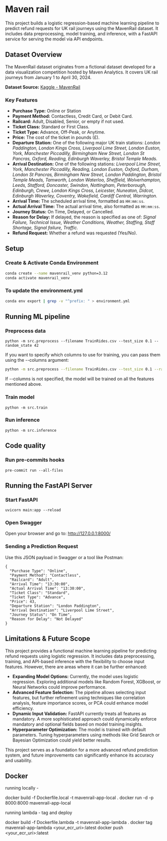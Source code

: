 # Maven rail

This project builds a logistic regression-based machine learning pipeline to predict refund requests for UK rail journeys using the MavenRail dataset. It includes data preprocessing, model training, and inference, with a FastAPI service for serving the model via API endpoints.

## Dataset Overview

The MavenRail dataset originates from a fictional dataset developed for a data visualization competition hosted by Maven Analytics. It covers UK rail journeys from January 1 to April 30, 2024.

**Dataset Source:** [Kaggle - MavenRail](https://www.kaggle.com/datasets/helddata/uk-train-rides-maven-rail-challenge)

### Key Features
- **Purchase Type:** Online or Station
- **Payment Method:** Contactless, Credit Card, or Debit Card.
- **Railcard:** Adult, Disabled, Senior, or empty if not used.
- **Ticket Class:** Standard or First Class.
- **Ticket Type:** Advance, Off-Peak, or Anytime.
- **Price:** The cost of the ticket in pounds (£).
- **Departure Station:** One of the following major UK train stations:
  *London Paddington, London Kings Cross, Liverpool Lime Street, London Euston, York, Manchester Piccadilly, Birmingham New Street, London St Pancras, Oxford, Reading, Edinburgh Waverley, Bristol Temple Meads.*
- **Arrival Destination:** One of the following stations:
  *Liverpool Lime Street, York, Manchester Piccadilly, Reading, London Euston, Oxford, Durham, London St Pancras, Birmingham New Street, London Paddington, Bristol Temple Meads, Tamworth, London Waterloo, Sheffield, Wolverhampton, Leeds, Stafford, Doncaster, Swindon, Nottingham, Peterborough, Edinburgh, Crewe, London Kings Cross, Leicester, Nuneaton, Didcot, Edinburgh Waverley, Coventry, Wakefield, Cardiff Central, Warrington.*
- **Arrival Time:** The scheduled arrival time, formatted as `HH:mm:ss`.
- **Actual Arrival Time:** The actual arrival time, also formatted as `HH:mm:ss`.
- **Journey Status:** On Time, Delayed, or Cancelled.
- **Reason for Delay:** If delayed, the reason is specified as one of:
  *Signal Failure, Technical Issue, Weather Conditions, Weather, Staffing, Staff Shortage, Signal failure, Traffic.*
- **Refund Request:** Whether a refund was requested (Yes/No).

## Setup

### Create & Activate Conda Environment
```bash
conda create --name mavenrail_venv python=3.12
conda activate mavenrail_venv
```

### To update the environment.yml
```bash
conda env export | grep -v "^prefix: " > environment.yml
```

## Running ML pipeline

### Preprocess data
```
python -m src.preprocess --filename TrainRides.csv --test_size 0.1 --random_state 42
```
If you want to specify which columns to use for training, you can pass them using the --columns argument:
```bash
python -m src.preprocess --filename TrainRides.csv --test_size 0.1 --random_state 42 --columns col1 col2 col3
```
If --columns is not specified, the model will be trained on all the features mentioned above.

### Train model
```
python -m src.train
```

### Run inference
```
python -m src.inference
```

## Code quality
### Run pre-commits hooks
```
pre-commit run --all-files
```

## Running the FastAPI Server
### Start FastAPI
```
uvicorn main:app --reload
```

### Open Swagger
Open your browser and go to: http://127.0.0.1:8000/

### Sending a Prediction Request
Use this JSON payload in Swagger or a tool like Postman:
```
{
  "Purchase Type": "Online",
  "Payment Method": "Contactless",
  "Railcard": "Adult",
  "Arrival Time": "13:30:00",
  "Actual Arrival Time": "13:30:00",
  "Ticket Class": "Standard",
  "Ticket Type": "Advance",
  "Price": 43,
  "Departure Station": "London Paddington",
  "Arrival Destination": "Liverpool Lime Street",
  "Journey Status": "On Time",
  "Reason for Delay": "Not Delayed"
}
```
## Limitations & Future Scope
This project provides a functional machine learning pipeline for predicting refund requests using logistic regression. It includes data preprocessing, training, and API-based inference with the flexibility to choose input features. However, there are areas where it can be further enhanced:
- **Expanding Model Options:** Currently, the model uses logistic regression. Exploring additional models like Random Forest, XGBoost, or Neural Networks could improve performance.
- **Advanced Feature Selection:** The pipeline allows selecting input features, but further refinement using techniques like correlation analysis, feature importance scores, or PCA could enhance model efficiency.
- **Dynamic Input Validation:** FastAPI currently treats all features as mandatory. A more sophisticated approach could dynamically enforce mandatory and optional fields based on model training insights.
- **Hyperparameter Optimization:** The model is trained with default parameters. Tuning hyperparameters using methods like Grid Search or Bayesian Optimization could yield better results.

This project serves as a foundation for a more advanced refund prediction system, and future improvements can significantly enhance its accuracy and usability.

## Docker

running locally -

docker build -f Dockerfile.local -t mavenrail-app-local .
docker run -d -p 8000:8000 mavenrail-app-local


running lambda - tag and deploy

docker build -f Dockerfile.lambda -t mavenrail-app-lambda .
docker tag mavenrail-app-lambda <your_ecr_uri>:latest
docker push <your_ecr_uri>:latest
